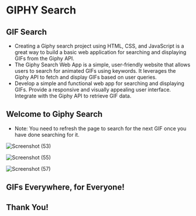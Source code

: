 # GIPHY Search 
    
 
## GIF Search
  
* Creating a Giphy search project using HTML, CSS, and JavaScript is a great way to build a basic web application for searching and displaying GIFs from the Giphy API.
* The Giphy Search Web App is a simple, user-friendly website that allows users to search for animated GIFs using keywords. It leverages the Giphy API to fetch and display GIFs based on user queries.
* Develop a simple and functional web app for searching and displaying GIFs. Provide a responsive and visually appealing user interface. Integrate with the Giphy API to retrieve GIF data.
   
## Welcome to Giphy Search 
  
* Note: You need to refresh the page to search for the next GIF once you have done searching for it.


![Screenshot (53)](https://github.com/omkarkulkarni2704/GIPHY-Search/assets/89896505/1523053a-932d-48c5-95a9-6381522fc1c6)

![Screenshot (55)](https://github.com/omkarkulkarni2704/GIPHY-Search/assets/89896505/eae838c2-e2eb-42cf-9751-e3c3c0e95828)

![Screenshot (57)](https://github.com/omkarkulkarni2704/GIPHY-Search/assets/89896505/5e09e6d1-4308-4663-b4e9-d6a8734cef3f)






## GIFs Everywhere, for Everyone!

## Thank You!














